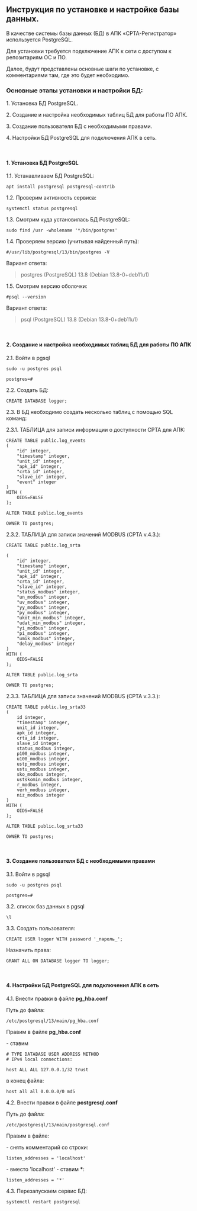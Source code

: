 ## Инструкция по установке и настройке базы данных.

В качестве системы базы данных (БД) в АПК «СРТА-Регистратор»
используется PostgreSQL.

Для установки требуется подключение АПК к сети с доступом к репозитариям
ОС и ПО.

Далее, будут представлены основные шаги по установке, с комментариями
там, где это будет необходимо.

### Основные этапы установки и настройки БД:

1\. Установка БД PostgreSQL.

2\. Создание и настройка необходимых таблиц БД для работы ПО АПК.

3\. Создание пользователя БД с необходимыми правами.

4\. Настройки БД PostgreSQL для подключения АПК в сеть.

<br>

#### 1. Установка БД PostgreSQL

1.1. Устанавливаем БД PostgreSQL:

```$xslt
apt install postgresql postgresql-contrib
``` 

1.2. Проверим активность сервиса:

```$xslt
systemctl status postgresql
```

1.3. Смотрим куда установилась БД PostgreSQL:

```$xslt
sudo find /usr -wholename '*/bin/postgres'
```

1.4. Проверяем версию (учитывая найденный путь):

```$xslt
#/usr/lib/postgresql/13/bin/postgres -V
```
Вариант ответа:

>
> postgres (PostgreSQL) 13.8 (Debian 13.8-0+deb11u1)
>

1.5. Смотрим версию оболочки:

```$xslt
#psql --version
```

Вариант ответа:

>psql (PostgreSQL) 13.8 (Debian 13.8-0+deb11u1)


<br>

#### 2. Создание и настройка необходимых таблиц БД для работы ПО АПК

2.1. Войти в pgsql

```$xslt
sudo -u postgres psql

postgres=#
```
2.2. Создать БД:
```$xslt
CREATE DATABASE logger;
```


2.3. В БД необходимо создать несколько таблиц с помощью SQL команд:

2.3.1. ТАБЛИЦА для записи информации о доступности СРТА для АПК:

```$xslt
CREATE TABLE public.log_events
(
    "id" integer,
    "timestamp" integer,
    "unit_id" integer,
    "apk_id" integer,
    "crta_id" integer,
    "slave_id" integer,
    "event" integer
)
WITH (
    OIDS=FALSE
);

ALTER TABLE public.log_events

OWNER TO postgres;
```


2.3.2. ТАБЛИЦА для записи значений MODBUS (СРТА v.4.3.):

```$xslt
CREATE TABLE public.log_srta

(
    "id" integer,
    "timestamp" integer,
    "unit_id" integer,
    "apk_id" integer,
    "crta_id" integer,
    "slave_id" integer,
    "status_modbus" integer,
    "un_modbus" integer,
    "uv_modbus" integer,
    "yy_modbus" integer,
    "py_modbus" integer,
    "ukot_min_modbus" integer,
    "udat_min_modbus" integer,
    "yi_modbus" integer,
    "pi_modbus" integer,
    "umik_modbus" integer,
    "delay_modbus" integer
)
WITH (
    OIDS=FALSE
);

ALTER TABLE public.log_srta

OWNER TO postgres;
```


2.3.3. ТАБЛИЦА для записи значений MODBUS (СРТА v.3.3.):

```$xslt
CREATE TABLE public.log_srta33
(
    id integer,
    "timestamp" integer,
    unit_id integer,
    apk_id integer,
    crta_id integer,
    slave_id integer,
    status_modbus integer,
    p100_modbus integer,
    u100_modbus integer,
    ustp_modbus integer,
    ustu_modbus integer,
    sko_modbus integer,
    ustskomin_modbus integer,
    r_modbus integer,
    verh_modbus integer,
    niz_modbus integer
)
WITH (
    OIDS=FALSE
);

ALTER TABLE public.log_srta33

OWNER TO postgres;
```

<br>

#### 3. Создание пользователя БД с необходимыми правами

3.1. Войти в pgsql

```$xslt
sudo -u postgres psql

postgres=#
```


3.2. список баз данных в pgsql

```$xslt
\l
```


3.3. Создать пользователя:

```$xslt
CREATE USER logger WITH password '_пароль_';
```


Назначить права:
```$xslt
GRANT ALL ON DATABASE logger TO logger;
```

<br>

#### 4. Настройки БД PostgreSQL для подключения АПК в сеть

4.1. Внести правки в файле **pg\_hba.conf**

Путь до файла:
```$xslt
/etc/postgresql/13/main/pg_hba.conf
```


Правим в файле **pg\_hba.conf**

\- ставим

```$xslt
# TYPE DATABASE USER ADDRESS METHOD
# IPv4 local connections:

host ALL ALL 127.0.0.1/32 trust
```

в конец файла:

```$xslt
host all all 0.0.0.0/0 md5
```


4.2. Внести правки в файле **postgresql.conf**

Путь до файла:
```$xslt
/etc/postgresql/13/main/postgresql.conf
```

Правим в файле:

\- снять комментарий со строки:

```$xslt
listen_addresses = 'localhost'
```


\- вместо 'localhost' - ставим __*__:

```$xslt
listen_addresses = '*'
```


4.3. Перезапускаем сервис БД:

```$xslt
systemctl restart postgresql
```

